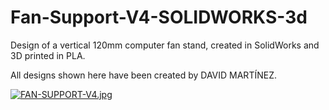 # Fan-Support-V4-SOLIDWORKS-3d
Design of a vertical 120mm computer fan stand, created in SolidWorks and 3D printed in PLA.

All designs shown here have been created by DAVID MARTÍNEZ.


[![FAN-SUPPORT-V4.jpg](https://i.postimg.cc/DZ2VbmtN/FAN-SUPPORT-V4.jpg)](https://postimg.cc/Y4yD522N)

